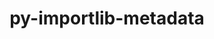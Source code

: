 ---
title: "py-importlib-metadata"
layout: cache
categories: [package, develop]
meta: {"versions": ["7.0.1"], "compilers": ["gcc@=10.2.1", "gcc@=11.4.0", "oneapi@=2024.2.1"], "oss": ["centos7", "ubuntu22.04"], "platforms": ["linux"], "targets": ["neoverse_v1", "x86_64_v3"], "stacks": ["developer-tools-manylinux2014", "e4s-neoverse_v1", "e4s-oneapi", "hep", "root"], "num_specs": 17, "num_specs_by_stack": {"root": 17, "developer-tools-manylinux2014": 2, "e4s-neoverse_v1": 6, "hep": 1, "e4s-oneapi": 8}}
spec_details: [{"hash": "b5zshat3gm6d2hgtwp4mvywkwz4k4jx7", "compiler": "gcc@=10.2.1", "versions": ["7.0.1"], "os": "centos7", "platform": "linux", "target": "x86_64_v3", "variants": ["build_system=python_pip"], "stacks": ["root", "developer-tools-manylinux2014"], "size": "-", "tarball": "https://binaries.spack.io/develop/build_cache/linux-centos7-x86_64_v3/gcc-10.2.1/py-importlib-metadata-7.0.1/linux-centos7-x86_64_v3-gcc-10.2.1-py-importlib-metadata-7.0.1-b5zshat3gm6d2hgtwp4mvywkwz4k4jx7.spack"}, {"hash": "i5y6tcy7bj6m3syl62bvnpxjgr4yblkd", "compiler": "gcc@=10.2.1", "versions": ["7.0.1"], "os": "centos7", "platform": "linux", "target": "x86_64_v3", "variants": ["build_system=python_pip"], "stacks": ["root", "developer-tools-manylinux2014"], "size": "-", "tarball": "https://binaries.spack.io/develop/build_cache/linux-centos7-x86_64_v3/gcc-10.2.1/py-importlib-metadata-7.0.1/linux-centos7-x86_64_v3-gcc-10.2.1-py-importlib-metadata-7.0.1-i5y6tcy7bj6m3syl62bvnpxjgr4yblkd.spack"}, {"hash": "tn4qz5ceqa6aoaloco6eyrb23bbrzh75", "compiler": "gcc@=11.4.0", "versions": ["7.0.1"], "os": "ubuntu22.04", "platform": "linux", "target": "neoverse_v1", "variants": ["build_system=python_pip"], "stacks": ["root", "e4s-neoverse_v1"], "size": "-", "tarball": "https://binaries.spack.io/develop/build_cache/linux-ubuntu22.04-neoverse_v1/gcc-11.4.0/py-importlib-metadata-7.0.1/linux-ubuntu22.04-neoverse_v1-gcc-11.4.0-py-importlib-metadata-7.0.1-tn4qz5ceqa6aoaloco6eyrb23bbrzh75.spack"}, {"hash": "lmgni47tilygxoh6xpepyszdqpjeoxzv", "compiler": "gcc@=11.4.0", "versions": ["7.0.1"], "os": "ubuntu22.04", "platform": "linux", "target": "neoverse_v1", "variants": ["build_system=python_pip"], "stacks": ["root", "e4s-neoverse_v1"], "size": "-", "tarball": "https://binaries.spack.io/develop/build_cache/linux-ubuntu22.04-neoverse_v1/gcc-11.4.0/py-importlib-metadata-7.0.1/linux-ubuntu22.04-neoverse_v1-gcc-11.4.0-py-importlib-metadata-7.0.1-lmgni47tilygxoh6xpepyszdqpjeoxzv.spack"}, {"hash": "5v4vryon7tmjaobrammg4pnqsoe5wc2w", "compiler": "gcc@=11.4.0", "versions": ["7.0.1"], "os": "ubuntu22.04", "platform": "linux", "target": "neoverse_v1", "variants": ["build_system=python_pip"], "stacks": ["root", "e4s-neoverse_v1"], "size": "-", "tarball": "https://binaries.spack.io/develop/build_cache/linux-ubuntu22.04-neoverse_v1/gcc-11.4.0/py-importlib-metadata-7.0.1/linux-ubuntu22.04-neoverse_v1-gcc-11.4.0-py-importlib-metadata-7.0.1-5v4vryon7tmjaobrammg4pnqsoe5wc2w.spack"}, {"hash": "2hidk2o2tgp3uudqhczonnzafiprfiib", "compiler": "gcc@=11.4.0", "versions": ["7.0.1"], "os": "ubuntu22.04", "platform": "linux", "target": "neoverse_v1", "variants": ["build_system=python_pip"], "stacks": ["root", "e4s-neoverse_v1"], "size": "-", "tarball": "https://binaries.spack.io/develop/build_cache/linux-ubuntu22.04-neoverse_v1/gcc-11.4.0/py-importlib-metadata-7.0.1/linux-ubuntu22.04-neoverse_v1-gcc-11.4.0-py-importlib-metadata-7.0.1-2hidk2o2tgp3uudqhczonnzafiprfiib.spack"}, {"hash": "h66oxvbwvexmfy54adnk6tu3no542kbn", "compiler": "gcc@=11.4.0", "versions": ["7.0.1"], "os": "ubuntu22.04", "platform": "linux", "target": "neoverse_v1", "variants": ["build_system=python_pip"], "stacks": ["root", "e4s-neoverse_v1"], "size": "-", "tarball": "https://binaries.spack.io/develop/build_cache/linux-ubuntu22.04-neoverse_v1/gcc-11.4.0/py-importlib-metadata-7.0.1/linux-ubuntu22.04-neoverse_v1-gcc-11.4.0-py-importlib-metadata-7.0.1-h66oxvbwvexmfy54adnk6tu3no542kbn.spack"}, {"hash": "s2khcvtngfcnadujkr5tyc2yuxwzf2vo", "compiler": "gcc@=11.4.0", "versions": ["7.0.1"], "os": "ubuntu22.04", "platform": "linux", "target": "neoverse_v1", "variants": ["build_system=python_pip"], "stacks": ["root", "e4s-neoverse_v1"], "size": "-", "tarball": "https://binaries.spack.io/develop/build_cache/linux-ubuntu22.04-neoverse_v1/gcc-11.4.0/py-importlib-metadata-7.0.1/linux-ubuntu22.04-neoverse_v1-gcc-11.4.0-py-importlib-metadata-7.0.1-s2khcvtngfcnadujkr5tyc2yuxwzf2vo.spack"}, {"hash": "a3hrsf6g5w3jyfmh7l3sikap4tgnaclr", "compiler": "gcc@=11.4.0", "versions": ["7.0.1"], "os": "ubuntu22.04", "platform": "linux", "target": "x86_64_v3", "variants": ["build_system=python_pip"], "stacks": ["hep", "root"], "size": "-", "tarball": "https://binaries.spack.io/develop/build_cache/linux-ubuntu22.04-x86_64_v3/gcc-11.4.0/py-importlib-metadata-7.0.1/linux-ubuntu22.04-x86_64_v3-gcc-11.4.0-py-importlib-metadata-7.0.1-a3hrsf6g5w3jyfmh7l3sikap4tgnaclr.spack"}, {"hash": "2wawy23hl63ysh6cium265a6aprfs6g7", "compiler": "oneapi@=2024.2.1", "versions": ["7.0.1"], "os": "ubuntu22.04", "platform": "linux", "target": "x86_64_v3", "variants": ["build_system=python_pip"], "stacks": ["root", "e4s-oneapi"], "size": "-", "tarball": "https://binaries.spack.io/develop/build_cache/linux-ubuntu22.04-x86_64_v3/oneapi-2024.2.1/py-importlib-metadata-7.0.1/linux-ubuntu22.04-x86_64_v3-oneapi-2024.2.1-py-importlib-metadata-7.0.1-2wawy23hl63ysh6cium265a6aprfs6g7.spack"}, {"hash": "ergmf4y2tt6nxplwk6orcpvlnpwc7pgh", "compiler": "oneapi@=2024.2.1", "versions": ["7.0.1"], "os": "ubuntu22.04", "platform": "linux", "target": "x86_64_v3", "variants": ["build_system=python_pip"], "stacks": ["root", "e4s-oneapi"], "size": "-", "tarball": "https://binaries.spack.io/develop/build_cache/linux-ubuntu22.04-x86_64_v3/oneapi-2024.2.1/py-importlib-metadata-7.0.1/linux-ubuntu22.04-x86_64_v3-oneapi-2024.2.1-py-importlib-metadata-7.0.1-ergmf4y2tt6nxplwk6orcpvlnpwc7pgh.spack"}, {"hash": "hqjyo6ekkes4y3kt3nurbq24zsq3p255", "compiler": "oneapi@=2024.2.1", "versions": ["7.0.1"], "os": "ubuntu22.04", "platform": "linux", "target": "x86_64_v3", "variants": ["build_system=python_pip"], "stacks": ["root", "e4s-oneapi"], "size": "-", "tarball": "https://binaries.spack.io/develop/build_cache/linux-ubuntu22.04-x86_64_v3/oneapi-2024.2.1/py-importlib-metadata-7.0.1/linux-ubuntu22.04-x86_64_v3-oneapi-2024.2.1-py-importlib-metadata-7.0.1-hqjyo6ekkes4y3kt3nurbq24zsq3p255.spack"}, {"hash": "ji6z6jtuasckcvrd4rr2asjj6itnm4ws", "compiler": "oneapi@=2024.2.1", "versions": ["7.0.1"], "os": "ubuntu22.04", "platform": "linux", "target": "x86_64_v3", "variants": ["build_system=python_pip"], "stacks": ["root", "e4s-oneapi"], "size": "-", "tarball": "https://binaries.spack.io/develop/build_cache/linux-ubuntu22.04-x86_64_v3/oneapi-2024.2.1/py-importlib-metadata-7.0.1/linux-ubuntu22.04-x86_64_v3-oneapi-2024.2.1-py-importlib-metadata-7.0.1-ji6z6jtuasckcvrd4rr2asjj6itnm4ws.spack"}, {"hash": "kyzf4aqqlehroho45el6pnru65d2bnwv", "compiler": "oneapi@=2024.2.1", "versions": ["7.0.1"], "os": "ubuntu22.04", "platform": "linux", "target": "x86_64_v3", "variants": ["build_system=python_pip"], "stacks": ["root", "e4s-oneapi"], "size": "-", "tarball": "https://binaries.spack.io/develop/build_cache/linux-ubuntu22.04-x86_64_v3/oneapi-2024.2.1/py-importlib-metadata-7.0.1/linux-ubuntu22.04-x86_64_v3-oneapi-2024.2.1-py-importlib-metadata-7.0.1-kyzf4aqqlehroho45el6pnru65d2bnwv.spack"}, {"hash": "vti3q4feevizt7vwo4zjz63ynm2fm7no", "compiler": "oneapi@=2024.2.1", "versions": ["7.0.1"], "os": "ubuntu22.04", "platform": "linux", "target": "x86_64_v3", "variants": ["build_system=python_pip"], "stacks": ["root", "e4s-oneapi"], "size": "-", "tarball": "https://binaries.spack.io/develop/build_cache/linux-ubuntu22.04-x86_64_v3/oneapi-2024.2.1/py-importlib-metadata-7.0.1/linux-ubuntu22.04-x86_64_v3-oneapi-2024.2.1-py-importlib-metadata-7.0.1-vti3q4feevizt7vwo4zjz63ynm2fm7no.spack"}, {"hash": "waau6oshqz34xadnzduf3bohzoybd2za", "compiler": "oneapi@=2024.2.1", "versions": ["7.0.1"], "os": "ubuntu22.04", "platform": "linux", "target": "x86_64_v3", "variants": ["build_system=python_pip"], "stacks": ["root", "e4s-oneapi"], "size": "-", "tarball": "https://binaries.spack.io/develop/build_cache/linux-ubuntu22.04-x86_64_v3/oneapi-2024.2.1/py-importlib-metadata-7.0.1/linux-ubuntu22.04-x86_64_v3-oneapi-2024.2.1-py-importlib-metadata-7.0.1-waau6oshqz34xadnzduf3bohzoybd2za.spack"}, {"hash": "yx4hqaimww7joxyr6hxojs5ij57ahq4a", "compiler": "oneapi@=2024.2.1", "versions": ["7.0.1"], "os": "ubuntu22.04", "platform": "linux", "target": "x86_64_v3", "variants": ["build_system=python_pip"], "stacks": ["root", "e4s-oneapi"], "size": "-", "tarball": "https://binaries.spack.io/develop/build_cache/linux-ubuntu22.04-x86_64_v3/oneapi-2024.2.1/py-importlib-metadata-7.0.1/linux-ubuntu22.04-x86_64_v3-oneapi-2024.2.1-py-importlib-metadata-7.0.1-yx4hqaimww7joxyr6hxojs5ij57ahq4a.spack"}]
---